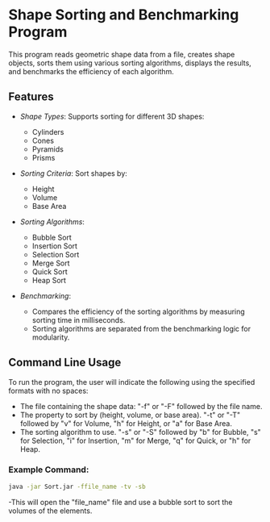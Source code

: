 # Shape Sorting and Benchmarking Program

This program reads geometric shape data from a file, creates shape objects, sorts them using various sorting algorithms, displays the results, and benchmarks the efficiency of each algorithm.

## Features

- _Shape Types_: Supports sorting for different 3D shapes:
  - Cylinders
  - Cones
  - Pyramids
  - Prisms
- _Sorting Criteria_: Sort shapes by:

  - Height
  - Volume
  - Base Area

- _Sorting Algorithms_:

  - Bubble Sort
  - Insertion Sort
  - Selection Sort
  - Merge Sort
  - Quick Sort
  - Heap Sort

- _Benchmarking_:
  - Compares the efficiency of the sorting algorithms by measuring sorting time in milliseconds.
  - Sorting algorithms are separated from the benchmarking logic for modularity.

## Command Line Usage

To run the program, the user will indicate the following using the specified formats with no spaces:

- The file containing the shape data:
  "-f" or "-F" followed by the file name.
- The property to sort by (height, volume, or base area).
  "-t" or "-T" followed by "v" for Volume, "h" for Height, or "a" for Base Area.
- The sorting algorithm to use.
  "-s" or "-S" followed by "b" for Bubble, "s" for Selection, "i" for Insertion, "m" for Merge, "q" for Quick, or "h" for Heap.

### Example Command:

```bash
java -jar Sort.jar -ffile_name -tv -sb
```

-This will open the "file_name" file and use a bubble sort to sort the volumes of the elements.
